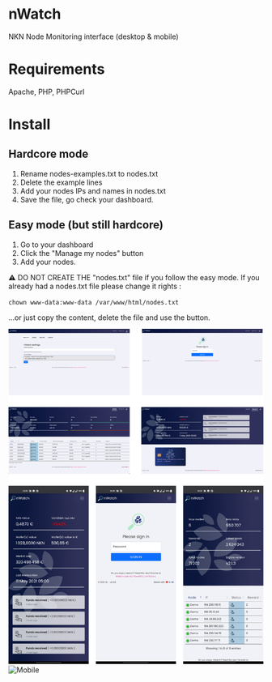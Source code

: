 # nWatch
NKN Node Monitoring interface (desktop & mobile)

# Requirements 
Apache, PHP, PHPCurl 

# Install

## Hardcore mode

1. Rename nodes-examples.txt to nodes.txt
2. Delete the example lines
3. Add your nodes IPs and names in nodes.txt
4. Save the file, go check your dashboard.

## Easy mode (but still hardcore)

1. Go to your dashboard
2. Click the "Manage my nodes" button
3. Add your nodes. 

⚠️ DO NOT CREATE THE "nodes.txt" file if you follow the easy mode. 
If you already had a nodes.txt file please change it rights : 

` chown www-data:www-data /var/www/html/nodes.txt ` 

...or just copy the content, delete the file and use the button. 

![Screenshot](screenshot.png)
![Mobile](mobile_screenshot.png)
